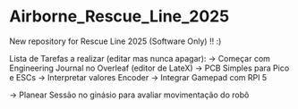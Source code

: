 # Airborne_Rescue_Line_2025

New repository for Rescue Line 2025 (Software Only) !!
:)

Lista de Tarefas a realizar (editar mas nunca apagar):
-> Começar com Engineering Journal no Overleaf (editor de LateX)
-> PCB Simples para Pico e ESCs
-> Interpretar valores Encoder
-> Integrar Gamepad com RPI 5

-> Planear Sessão no ginásio para avaliar movimentação do robô
